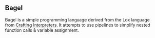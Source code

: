 ## Bagel

Bagel is a simple programming language derived from the Lox language from [Crafting Interpreters](https://craftinginterpreters.com/).
It attempts to use pipelines to simplify nested function calls & variable assignment.
